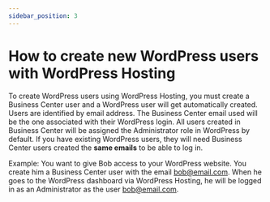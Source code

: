 ```yaml
---
sidebar_position: 3
---
```


# How to create new WordPress users with WordPress Hosting 
To create WordPress users using WordPress Hosting, you must create a Business Center user and a WordPress user will get automatically created. Users are identified by email address. The Business Center email used will be the one associated with their WordPress login. All users created in Business Center will be assigned the Administrator role in WordPress by default. If you have existing WordPress users, they will need Business Center users created the **same emails** to be able to log in.

Example: You want to give Bob access to your WordPress website. You create him a Business Center user with the email bob@email.com. When he goes to the WordPress dashboard via WordPress Hosting, he will be logged in as an Administrator as the user bob@email.com.